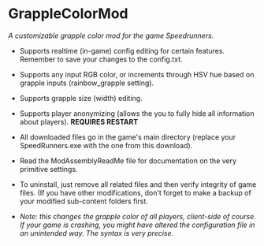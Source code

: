 # GrappleColorMod
*A customizable grapple color mod for the game Speedrunners.*

* Supports realtime (in-game) config editing for certain features. Remember to save your changes to the config.txt.

* Supports any input RGB color, or increments through HSV hue based on grapple inputs (rainbow_grapple setting).

* Supports grapple size (width) editing.

* Supports player anonymizing (allows the you to fully hide all information about players). **REQUIRES RESTART**

* All downloaded files go in the game's main directory (replace your SpeedRunners.exe with the one from this download).

* Read the ModAssemblyReadMe file for documentation on the very primitive settings.

* To uninstall, just remove all related files and then verify integrity of game files. (If you have other modifications, don't forget to make a backup of your modified sub-content folders first.

* *Note: this changes the grapple color of all players, client-side of course. If your game is crashing, you might have altered the configuration file in an unintended way. The syntax is very precise.*
